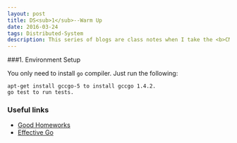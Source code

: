 ```yaml
---
layout: post
title: DS<sub>1</sub>--Warm Up 
date: 2016-03-24
tags: Distributed-System 
description: This series of blogs are class notes when I take the <b>CMU</b><a href="http://www.cs.cmu.edu/~dga/15-440/S14/">Distributed System course <sub></sub></a>
---
```


###1. Environment Setup

You only need to install `go` compiler. Just run the following:

    apt-get install gccgo-5 to install gccgo 1.4.2.
    go test to run tests.
### Useful links

*   [Good Homeworks](http://www.cse.buffalo.edu/~stevko/courses/cse486/spring13/practice_problems.html)
*   [Effective Go](https://golang.org/doc/effective_go.html)

